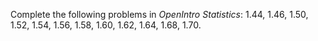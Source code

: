 <!--
.. title: Reading Assignment 1
-->

Complete the following problems in *OpenIntro Statistics*: 1.44, 1.46, 1.50, 1.52, 1.54, 1.56, 1.58, 1.60, 1.62, 1.64, 1.68, 1.70.

